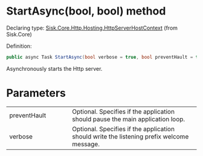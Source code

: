 <!--

Copyrights 2023 Sisk Framework - CypherPotato
Published under MIT license

!!! DO NOT EDIT THIS FILE !!!
This file was generated by a tool in the Sisk package. To edit the information in this documentation,
edit the XML documentation present in the Sisk source code.

-->


# StartAsync(bool, bool) method

Declaring type: [Sisk.Core.Http.Hosting.HttpServerHostContext](/spec/Sisk.Core.Http.Hosting.HttpServerHostContext.md) (from Sisk.Core)


Definition:

```cs
public async Task StartAsync(bool verbose = true, bool preventHault = true)
```

Asynchronously starts the Http server.


# Parameters

<table>
    <tbody>
<tr>
    <td width="33%">preventHault</td>
    <td>Optional. Specifies if the application should pause the main application loop.</td>
</tr>
<tr>
    <td width="33%">verbose</td>
    <td>Optional. Specifies if the application should write the listening prefix welcome message.</td>
</tr>
    </tbody>
</table>
